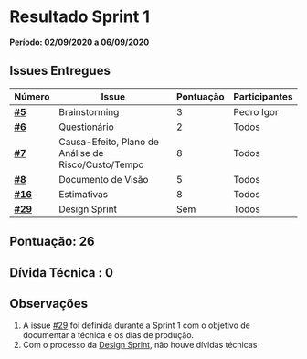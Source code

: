 # Resultado Sprint 1
**Período: 02/09/2020 a 06/09/2020**

## Issues Entregues

|Número | Issue | Pontuação | Participantes|
| - | - | - | - |
| [**#5**](https://github.com/UnBArqDsw/2020.1_G12_Stock/issues/5) | Brainstorming | 3 | Pedro Igor |
| [**#6**](https://github.com/UnBArqDsw/2020.1_G12_Stock/issues/6) | Questionário | 2 | Todos |
| [**#7**](https://github.com/UnBArqDsw/2020.1_G12_Stock/issues/7) | Causa-Efeito, Plano de Análise de Risco/Custo/Tempo | 8 | Todos |
| [**#8**](https://github.com/UnBArqDsw/2020.1_G12_Stock/issues/8) | Documento de Visão | 5 | Todos |
| [**#16**](https://github.com/UnBArqDsw/2020.1_G12_Stock/issues/16)| Estimativas | 8 | Todos |
| [**#29**](https://github.com/UnBArqDsw/2020.1_G12_Stock/issues/29)|Design Sprint| Sem | Todos

## Pontuação: 26
## Dívida Técnica : 0

## Observações
1. A issue [#29](https://github.com/UnBArqDsw/2020.1_G12_Stock/issues/29) foi definida durante a Sprint 1 com o objetivo de documentar a técnica e os dias de produção.
2. Com o processo da [Design Sprint](DesignSprint/designSprint.md), não houve dívidas técnicas

